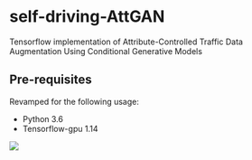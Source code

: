 # self-driving-AttGAN
Tensorflow implementation of Attribute-Controlled Traffic Data Augmentation Using Conditional Generative Models

## Pre-requisites
Revamped for the following usage:
* Python 3.6
* Tensorflow-gpu 1.14

![](docs/screens.gif)



